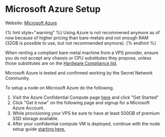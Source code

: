 # Microsoft Azure Setup

Website: [Microsoft Azure](https://azure.microsoft.com/en-us/solutions/confidential-compute/)

{% hint style="warning" %}
Using Azure is not recommened anymore as of now because of higher pricing than bare-metals and not enough RAM (32GB is possible to use, but not recommended anymore).
{% endhint %}

When renting a compliant bare metal machine from a VPS provider, ensure you do not accept any chassis or CPU substitutes they propose, unless those substitutes are on the [Hardware Compliance list](../hardware-compliance.md).

Microsoft Azure is tested and confirmed working by the Secret Network Community.

To setup a node on Microsoft Azure do the following.

1. Visit the Azure Confidential Compute page [here](https://azure.microsoft.com/en-us/solutions/confidential-compute/) and click "Get Started"
2. Click "Get it now" on the following page and signup for a Microsoft Azure Account.
3. While provisioning your VPS be sure to have at least 500GB of premium SSD storage available.
4. After your confidential compute VM is deployed, continue with the node setup guide [starting here.](../../node-setup/)
